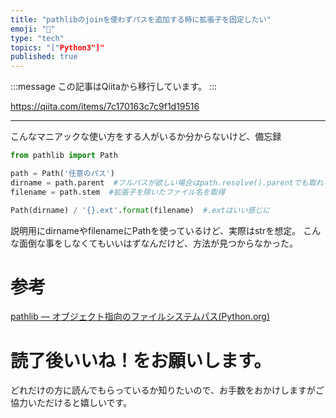 ```yaml
---
title: "pathlibのjoinを使わずパスを追加する時に拡張子を固定したい"
emoji: "📝"
type: "tech"
topics: "["Python3"]"
published: true
---
```


:::message
この記事はQiitaから移行しています。
:::

https://qiita.com/items/7c170163c7c9f1d19516

---

こんなマニアックな使い方をする人がいるか分からないけど、備忘録

``` expansion.py
from pathlib import Path

path = Path('任意のパス')
dirname = path.parent  #フルパスが欲しい場合はpath.resolve().parentでも取れる
filename = path.stem  #拡張子を除いたファイル名を取得

Path(dirname) / '{}.ext'.format(filename)  #.extはいい感じに
```

説明用にdirnameやfilenameにPathを使っているけど、実際はstrを想定。
こんな面倒な事をしなくてもいいはずなんだけど、方法が見つからなかった。

# 参考
<a href="https://docs.python.jp/3/library/pathlib.html">pathlib — オブジェクト指向のファイルシステムパス(Python.org)</a>

# 読了後いいね！をお願いします。
どれだけの方に読んでもらっているか知りたいので、お手数をおかけしますがご協力いただけると嬉しいです。

